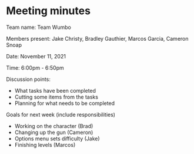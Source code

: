 # Meeting minutes

Team name: Team Wumbo 

Members present: Jake Christy, Bradley Gauthier, Marcos Garcia, Cameron Snoap

Date: November 11, 2021

Time: 6:00pm - 6:50pm

Discussion points: 
* What tasks have been completed
* Cutting some items from the tasks
* Planning for what needs to be completed

Goals for next week (include responsibilities)
* Working on the character (Brad)
* Changing up the gun (Cameron)
* Options menu sets difficulty (Jake)
* Finishing levels (Marcos)
